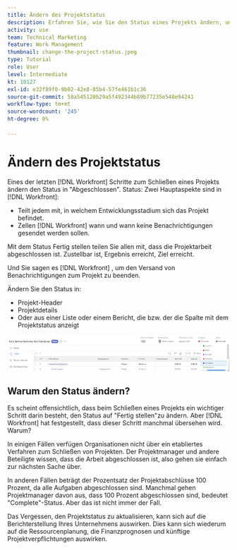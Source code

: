 ```yaml
---
title: Ändern des Projektstatus
description: Erfahren Sie, wie Sie den Status eines Projekts ändern, um anzugeben, dass die Arbeit abgeschlossen ist.
activity: use
team: Technical Marketing
feature: Work Management
thumbnail: change-the-project-status.jpeg
type: Tutorial
role: User
level: Intermediate
kt: 10127
exl-id: e32f89f0-9b02-42e8-85b4-57fe461b1c36
source-git-commit: 58a545120b29a5f492344b89b77235e548e94241
workflow-type: tm+mt
source-wordcount: '245'
ht-degree: 0%

---
```


# Ändern des Projektstatus

Eines der letzten [!DNL Workfront] Schritte zum Schließen eines Projekts ändern den Status in &quot;Abgeschlossen&quot;. Status: Zwei Hauptaspekte sind in [!DNL Workfront]:

* Teilt jedem mit, in welchem Entwicklungsstadium sich das Projekt befindet.
* Zellen [!DNL Workfront] wann und wann keine Benachrichtigungen gesendet werden sollen.

Mit dem Status Fertig stellen teilen Sie allen mit, dass die Projektarbeit abgeschlossen ist. Zustellbar ist, Ergebnis erreicht, Ziel erreicht.

Und Sie sagen es [!DNL Workfront] , um den Versand von Benachrichtigungen zum Projekt zu beenden.

Ändern Sie den Status in:

* Projekt-Header
* Projektdetails
* Oder aus einer Liste oder einem Bericht, die bzw. der die Spalte mit dem Projektstatus anzeigt

![[!UICONTROL Status] Feld in Projekt-Kopfzeile eingeblendet](assets/planner-fund-project-status.png)

## Warum den Status ändern?

Es scheint offensichtlich, dass beim Schließen eines Projekts ein wichtiger Schritt darin besteht, den Status auf &quot;Fertig stellen&quot;zu ändern. Aber [!DNL Workfront] hat festgestellt, dass dieser Schritt manchmal übersehen wird. Warum?

In einigen Fällen verfügen Organisationen nicht über ein etabliertes Verfahren zum Schließen von Projekten. Der Projektmanager und andere Beteiligte wissen, dass die Arbeit abgeschlossen ist, also gehen sie einfach zur nächsten Sache über.

In anderen Fällen beträgt der Prozentsatz der Projektabschlüsse 100 Prozent, da alle Aufgaben abgeschlossen sind. Manchmal gehen Projektmanager davon aus, dass 100 Prozent abgeschlossen sind, bedeutet &quot;Complete&quot;-Status. Aber das ist nicht immer der Fall.

Das Vergessen, den Projektstatus zu aktualisieren, kann sich auf die Berichterstellung Ihres Unternehmens auswirken. Dies kann sich wiederum auf die Ressourcenplanung, die Finanzprognosen und künftige Projektverpflichtungen auswirken.

<!---
learn more
Project statuses
--->
